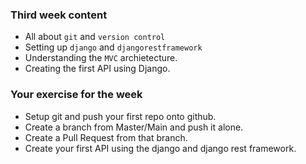 ### Third week content
- All about `git` and `version control`
- Setting up `django` and `djangorestframework`
- Understanding the `MVC` archietecture.
- Creating the first API using Django.

### Your exercise for the week
- Setup git and push your first repo onto github.
- Create a branch from Master/Main and push it alone.
- Create a Pull Request from that branch.
- Create your first API using the django and django rest framework.
